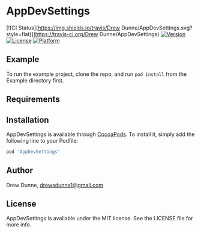 # AppDevSettings

[![CI Status](https://img.shields.io/travis/Drew Dunne/AppDevSettings.svg?style=flat)](https://travis-ci.org/Drew Dunne/AppDevSettings)
[![Version](https://img.shields.io/cocoapods/v/AppDevSettings.svg?style=flat)](https://cocoapods.org/pods/AppDevSettings)
[![License](https://img.shields.io/cocoapods/l/AppDevSettings.svg?style=flat)](https://cocoapods.org/pods/AppDevSettings)
[![Platform](https://img.shields.io/cocoapods/p/AppDevSettings.svg?style=flat)](https://cocoapods.org/pods/AppDevSettings)

## Example

To run the example project, clone the repo, and run `pod install` from the Example directory first.

## Requirements

## Installation

AppDevSettings is available through [CocoaPods](https://cocoapods.org). To install
it, simply add the following line to your Podfile:

```ruby
pod 'AppDevSettings'
```

## Author

Drew Dunne, drewsdunne1@gmail.com

## License

AppDevSettings is available under the MIT license. See the LICENSE file for more info.
